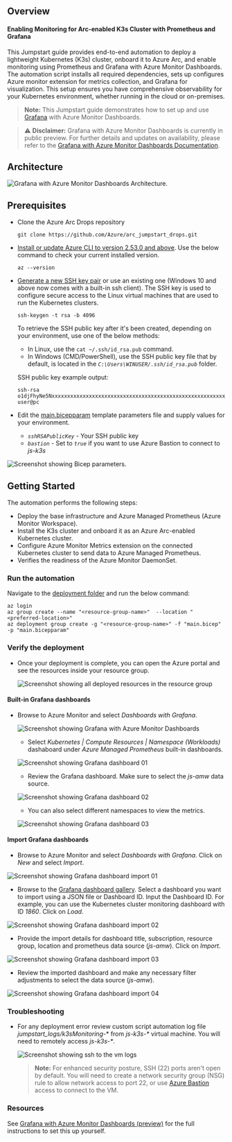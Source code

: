 ## Overview

#### Enabling Monitoring for Arc-enabled K3s Cluster with Prometheus and Grafana

This Jumpstart guide provides end-to-end automation to deploy a lightweight Kubernetes (K3s) cluster, onboard it to Azure Arc, and enable monitoring using Prometheus and Grafana with Azure Monitor Dashboards. The automation script installs all required dependencies, sets up configures Azure monitor extension for metrics collection, and Grafana for visualization. This setup ensures you have comprehensive observability for your Kubernetes environment, whether running in the cloud or on-premises.

> **Note:** This Jumpstart guide demonstrates how to set up and use [Grafana](https://grafana.com/) with Azure Monitor Dashboards.

> ⚠️ **Disclaimer:** Grafana with Azure Monitor Dashboards is currently in public preview. For further details and updates on availability, please refer to the [Grafana with Azure Monitor Dashboards Documentation](https://TBD).

## Architecture
![Grafana with Azure Monitor Dashboards Architecture.](./artifacts/media/sseArcExtensionArch.png)

## Prerequisites
- Clone the Azure Arc Drops repository

    ```shell
    git clone https://github.com/Azure/arc_jumpstart_drops.git
    ```

- [Install or update Azure CLI to version 2.53.0 and above](https://learn.microsoft.com/cli/azure/install-azure-cli?view=azure-cli-latest). Use the below command to check your current installed version.

  ```shell
  az --version
  ```

- [Generate a new SSH key pair](https://learn.microsoft.com/azure/virtual-machines/linux/create-ssh-keys-detailed) or use an existing one (Windows 10 and above now comes with a built-in ssh client). The SSH key is used to configure secure access to the Linux virtual machines that are used to run the Kubernetes clusters.

  ```shell
  ssh-keygen -t rsa -b 4096
  ```

  To retrieve the SSH public key after it's been created, depending on your environment, use one of the below methods:
  - In Linux, use the `cat ~/.ssh/id_rsa.pub` command.
  - In Windows (CMD/PowerShell), use the SSH public key file that by default, is located in the _`C:\Users\WINUSER/.ssh/id_rsa.pub`_ folder.

  SSH public key example output:

  ```shell
  ssh-rsa o1djFhyNe5NxxxxxxxxxxxxxxxxxxxxxxxxxxxxxxxxxxxxxxxxxxxxxxxxxxxxxxxxaDU6LwM/BTO1c= user@pc
  ```

- Edit the [main.bicepparam](https://github.com/microsoft/azure_arc/blob/main/azure_jumpstart_arcbox/bicep/main.bicepparam) template parameters file and supply values for your environment.
  - _`sshRSAPublicKey`_ - Your SSH public key
  - _`bastion`_ - Set to _`true`_ if you want to use Azure Bastion to connect to _js-k3s_

![Screenshot showing Bicep parameters.](./artifacts/media/bicepParameters.png)

## Getting Started

The automation performs the following steps:

- Deploy the base infrastructure and Azure Managed Prometheus (Azure Monitor Workspace).
- Install the K3s cluster and onboard it as an Azure Arc-enabled Kubernetes cluster.
- Configure Azure Monitor Metrics extension on the connected Kubernetes cluster to send data to Azure Managed Prometheus.
- Verifies the readiness of the Azure Monitor DaemonSet.

### Run the automation

Navigate to the [deployment folder](https://raw.githubusercontent.com/Azure/arc_jumpstart_drops/sse/script_automation/arc_k8s_monitor_grafana/artifacts/Bicep/) and run the below command:

```shell
az login
az group create --name "<resource-group-name>"  --location "<preferred-location>"
az deployment group create -g "<resource-group-name>" -f "main.bicep" -p "main.bicepparam"
```

### Verify the deployment

- Once your deployment is complete, you can open the Azure portal and see the resources inside your resource group.

  ![Screenshot showing all deployed resources in the resource group](./artifacts/media/deployed_resources.png)

#### Built-in Grafana dashboards

- Browse to Azure Monitor and select _Dashboards with Grafana_.

  ![Screenshot showing Grafana with Azure Monitor Dashboards](./artifacts/media/monitor_grafana.png)

  - Select _Kubernetes | Compute Resources | Namespace (Workloads)_ dashaboard under _Azure Managed Prometheus_ built-in dashboards.

  ![Screenshot showing Grafana dashboard 01](./artifacts/media/monitor_grafana_builtin_01.png)

  - Review the Grafana dashboard. Make sure to select the _js-amw_ data source.

  ![Screenshot showing Grafana dashboard 02](./artifacts/media/monitor_grafana_builtin_02.png)

  - You can also select different namespaces to view the metrics.

  ![Screenshot showing Grafana dashboard 03](./artifacts/media/monitor_grafana_builtin_03.png)

#### Import Grafana dashboards

  - Browse to Azure Monitor and select _Dashboards with Grafana_. Click on _New_ and select _Import_.

  ![Screenshot showing Grafana dashboard import 01](./artifacts/media/monitor_grafana_import_01.png)

  - Browse to the [Grafana dashboard gallery](https://grafana.com/grafana/dashboards/). Select a dashboard you want to import using a JSON file or Dashboard ID. Input the Dashboard ID. For example, you can use the Kubernetes cluster monitoring dashboard with ID _1860_. Click on _Load_.

  ![Screenshot showing Grafana dashboard import 02](./artifacts/media/monitor_grafana_import_02.png)

  - Provide the import details for dashboard title, subscription, resource group, location and prometheus data source (_js-amw_). Click on _Import_.

  ![Screenshot showing Grafana dashboard import 03](./artifacts/media/monitor_grafana_import_03.png)

  - Review the imported dashboard and make any necessary filter adjustments to select the data source (_js-amw_).

  ![Screenshot showing Grafana dashboard import 04](./artifacts/media/monitor_grafana_import_04.png)

### Troubleshooting

- For any deployment error review custom script automation log file *jumpstart_logs/k3sMonitoring-** from _js-k3s-*_ virtual machine. You will need to remotely access _js-k3s-*_.

  ![Screenshot showing ssh to the vm logs](./artifacts/media/monitor_grafana_troubleshooting.png)

   > **Note:** For enhanced security posture, SSH (22) ports aren't open by default. You will need to create a network security group (NSG) rule to allow network access to port 22, or use [Azure Bastion](https://learn.microsoft.com/azure/bastion/bastion-overview) access to connect to the VM.


### Resources

See [Grafana with Azure Monitor Dashboards (preview)](https://TBD) for the full instructions to set this up yourself.
